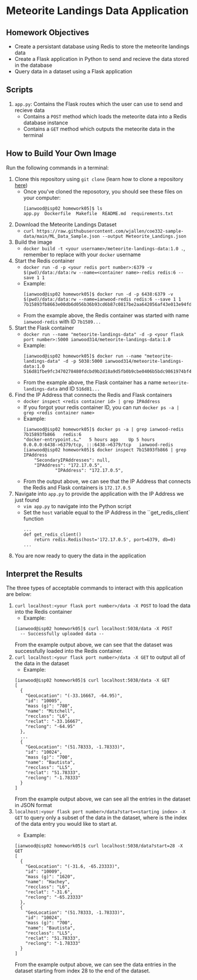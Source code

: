 # Meteorite Landings Data Application

## Homework Objectives
* Create a persistant database using Redis to store the meteorite landings data
* Create a Flask application in Python to send and recieve the data stored in the database
* Query data in a dataset using a Flask application

## Scripts
1. `app.py`: Contains the Flask routes which the user can use to send and recieve data
    - Contains a `POST` method which loads the meteorite data into a Redis database instance
    - Contains a `GET` method which outputs the meteorite data in the terminal

## How to Build Your Own Image
Run the following commands in a terminal:
  1. Clone this repository using `git clone` (learn how to clone a repository [here](https://docs.github.com/en/repositories/creating-and-managing-repositories/cloning-a-repository))
      - Once you've cloned the reposotory, you should see these files on your computer:
        ```
        [ianwood@isp02 homework05]$ ls
        app.py  Dockerfile  Makefile  README.md  requirements.txt
        ```
  2. Download the Meteorite Landings Dataset
      - `curl https://raw.githubusercontent.com/wjallen/coe332-sample-data/main/ML_Data_Sample.json --output Meteorite_Landings.json`
  3. Build the image
      - `docker build -t <your username>/meteorite-landings-data:1.0 .`, remember to replace <your username> with your `docker` username
  4. Start the Redis container
      - `docker run -d -p <your redis port number>:6379 -v $(pwd)/data:/data:rw --name=<container name>-redis redis:6 --save 1 1`
      - Example:
        ```
        [ianwood@isp02 homework05]$ docker run -d -p 6438:6379 -v $(pwd)/data:/data:rw --name=ianwood-redis redis:6 --save 1 1
        7b15893fb8663e00db6d056b36b93cd6b87c0817be2aa642056af43e013e94fd
        ```
      - From the example above, the Redis container was started with name `ianwood-redis` with ID `7b1589...`
  5. Start the Flask container
      - `docker run --name "meteorite-landings-data" -d -p <your flask port number>:5000 ianwood314/meteorite-landings-data:1.0`
      - Example:
        ```
        [ianwood@isp02 homework05]$ docker run --name "meteorite-landings-data" -d -p 5038:5000 ianwood314/meteorite-landings-data:1.0
        516d81fbe9fc3470278480fdcbd9b2d18a9d5fb0b9cbe0406b5bdc9861974bf4
        ```
      - From the example above, the Flask container has a name `meteorite-landings-data` and ID `516d81...`
  6. Find the IP Address that connects the Redis and Flask containers
      - `docker inspect <redis container id> | grep IPAddress`
      - If you forgot your redis container ID, you can run `docker ps -a | grep <redis container name>`
      - Example:
        ```
        [ianwood@isp02 homework05]$ docker ps -a | grep ianwood-redis
        7b15893fb866   redis:6                                   "docker-entrypoint.s…"   5 hours ago    Up 5 hours                0.0.0.0:6438->6379/tcp, :::6438->6379/tcp   ianwood-redis
        [ianwood@isp02 homework05]$ docker inspect 7b15893fb866 | grep IPAddress
            "SecondaryIPAddresses": null,
            "IPAddress": "172.17.0.5",
                    "IPAddress": "172.17.0.5",
        ```
      - From the output above, we can see that the IP Address that connects the Redis and Flask containers is `172.17.0.5`
  7. Navigate into `app.py` to provide the application with the IP Address we just found
      - `vim app.py` to navigate into the Python script
      - Set the `host` variable equal to the IP Address in the ``get_redis_client` function
        ```
        ...
        def get_redis_client()
            return redis.Redis(host='172.17.0.5', port=6379, db=0)
        ...
        ```
  8. You are now ready to query the data in the application

## Interpret the Results
The three types of acceptable commands to interact with this application are below:
  1. `curl localhost:<your flask port number>/data -X POST` to load the data into the Redis container
      - Example:
      ```
      [ianwood@isp02 homework05]$ curl localhost:5038/data -X POST
        -- Successfully uploaded data --
      ```
      From the example output above, we can see that the dataset was successfully loaded into the Redis container.
  2. `curl localhost:<your flask port number>/data -X GET` to output all of the data in the dataset
      - Example:
      ```
      [ianwood@isp02 homework05]$ curl localhost:5038/data -X GET
      [
        {
          "GeoLocation": "(-33.16667, -64.95)", 
          "id": "10005", 
          "mass (g)": "780", 
          "name": "Mitchell", 
          "recclass": "L6", 
          "reclat": "-33.16667", 
          "reclong": "-64.95"
        },
        ...
        {
          "GeoLocation": "(51.78333, -1.78333)", 
          "id": "10024", 
          "mass (g)": "700", 
          "name": "Bautista", 
          "recclass": "LL5", 
          "reclat": "51.78333", 
          "reclong": "-1.78333"
        }
      ]
      ```
      From the example output above, we can see all the entries in the dataset in JSON format
  3. `localhost:<your flask port number>/data?start=<starting index> -X GET` to query only a subset of the data in the dataset, 
      where <starting index> is the index of the data entry you would like to start at.
      - Example:
      ```
      [ianwood@isp02 homework05]$ curl localhost:5038/data?start=28 -X GET
      [
        {
          "GeoLocation": "(-31.6, -65.23333)", 
          "id": "10009", 
          "mass (g)": "1620", 
          "name": "Hachey", 
          "recclass": "L6", 
          "reclat": "-31.6", 
          "reclong": "-65.23333"
        }, 
        {
          "GeoLocation": "(51.78333, -1.78333)", 
          "id": "10024", 
          "mass (g)": "700", 
          "name": "Bautista", 
          "recclass": "LL5", 
          "reclat": "51.78333", 
          "reclong": "-1.78333"
        }
      ]
      ```
      From the example output above, we can see the data entries in the dataset starting from index 28 to the end of the dataset.
